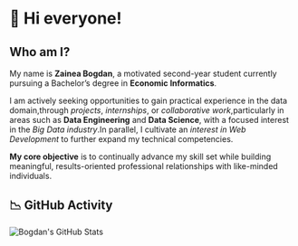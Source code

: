 # 👋 Hi everyone!

## Who am I?
My name is **Zainea Bogdan**, a motivated second-year student currently pursuing a Bachelor’s degree in **Economic Informatics**.

I am actively seeking opportunities to gain practical experience in the data domain,through _projects_, _internships_, or _collaborative work_,particularly in areas such as **Data Engineering** and **Data Science**, with a focused interest in the _Big Data industry_.In parallel, I cultivate an _interest in Web Development_ to further expand my technical competencies.

**My core objective** is to continually advance my skill set while building meaningful, results-oriented professional relationships with like-minded individuals.


## 📉 GitHub Activity
![Bogdan's GitHub Stats](https://github-readme-stats.vercel.app/api?username=zainea-bogdan&show_icons=true&theme=codeSTACKr)


